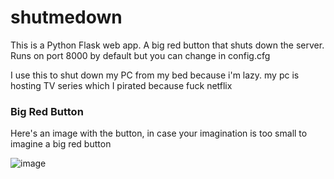 # shutmedown

This is a Python Flask web app. A big red button that shuts down the server. Runs on port 8000 by default but you can change in config.cfg

I use this to shut down my PC from my bed because i'm lazy. my pc is hosting TV series which I pirated because fuck netflix

### Big Red Button

Here's an image with the button, in case your imagination is too small to imagine a big red button

![image](https://github.com/finicu212/shutmedown/assets/44416281/d58aebea-af2b-4c3a-98bb-69986d44ea2a)


